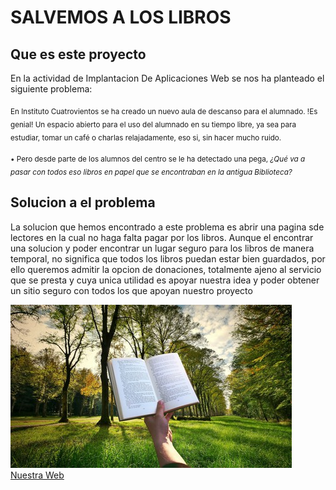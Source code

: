 # SALVEMOS A LOS LIBROS

## Que es este proyecto  

En la actividad de Implantacion De Aplicaciones Web se nos ha planteado el siguiente problema:

<sub>En Instituto Cuatrovientos se ha creado un nuevo aula de descanso para el alumnado. !Es genial! Un espacio abierto para el uso del alumnado en su tiempo libre, 
ya sea para estudiar, tomar un café o charlas relajadamente, eso si, sin hacer mucho ruido. </sub>

<sub>• Pero desde parte de los alumnos del centro se le ha detectado una pega, _¿Qué va a pasar con todos eso libros en papel que se encontraban en la antigua Biblioteca?_ </sub>

## Solucion a el problema
La solucion que hemos encontrado a este problema es abrir una pagina sde lectores en la cual no haga falta pagar por los libros. 
Aunque el encontrar una solucion y poder encontrar un lugar seguro para los libros de manera temporal, no significa que todos los libros puedan estar bien guardados, 
por ello queremos admitir la opcion de donaciones, totalmente ajeno al servicio que se presta y cuya unica utilidad es apoyar nuestra idea y poder obtener un sitio 
seguro con todos los que apoyan nuestro proyecto 

![¡SALVEMOS LOS LIBROS!](./images/450_1000.jpg)
[Nuestra Web](index.html)
